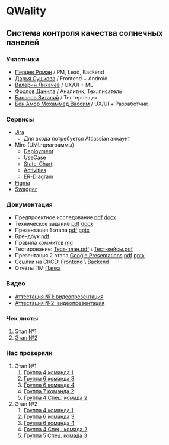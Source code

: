 # QWality
## Система контроля качества солнечных панелей
### Участники
* [Перцев Роман](https://github.com/I-want-pizza) / PM, Lead, Backend
* [Дарья Сушкова](https://github.com/cutymurphy) / Frontend + Android
* [Валерий Лихачев](https://github.com/Grotri) / UX/UI + ML
* [Фролов Данила](https://github.com/Surrealname) / Аналитик, Тех. писатель
* [Баранов Виталий](https://github.com/vitbar536) / Тестировщик
* [Бен Амор Мохаммед Вассим](https://github.com/benamor-wassim) / UX/UI + Разработчик

### Сервисы
* [Jira](https://id.atlassian.com/invite/p/jira-software?id=ivAk_OnWSviaSwpm8moOfA)
  * Для входа потребуется Attlassian аккаунт 
* Miro (UML-диаграммы)
  * [Deployment](https://miro.com/app/board/uXjVINFN8eA=/)
  * [UseCase](https://miro.com/app/board/uXjVINwFyKk=/)
  * [State-Chart](https://miro.com/app/board/uXjVINEeoYM=/)
  * [Activities](https://miro.com/app/board/uXjVIQ1i_vo=/)
  * [ER-Diagram](https://miro.com/app/board/uXjVIWjbSTE=/) 
* [Figma](https://www.figma.com/design/y1YPCVKHzNZhb566GfpTL1/qWality-UI%2FUX-Full-set?node-id=0-1&t=BZMV0dztPqF7jzd2-1)
* [Swagger](https://petstore.swagger.io/?url=https://raw.githubusercontent.com/I-want-pizza/QWality/refs/heads/main/docs/api/openapi.yaml) 

### Документация
* Предпроектное исследование [pdf](https://github.com/I-want-pizza/QWality/blob/69026fc8c1f3b4346c311a59eac22d9166535cd5/docs/%D0%9F%D1%80%D0%B5%D0%B4%D0%BF%D1%80%D0%BE%D0%B5%D0%BA%D1%82%D0%BD%D0%BE%D0%B5%20%D0%B8%D1%81%D1%81%D0%BB%D0%B5%D0%B4%D0%BE%D0%B2%D0%B0%D0%BD%D0%B8%D0%B5.pdf) [docx](https://github.com/I-want-pizza/QWality/blob/69026fc8c1f3b4346c311a59eac22d9166535cd5/docs/%D0%9F%D1%80%D0%B5%D0%B4%D0%BF%D1%80%D0%BE%D0%B5%D0%BA%D1%82%D0%BD%D0%BE%D0%B5%20%D0%B8%D1%81%D1%81%D0%BB%D0%B5%D0%B4%D0%BE%D0%B2%D0%B0%D0%BD%D0%B8%D0%B5.docx)
* Техническое задание [pdf](https://github.com/I-want-pizza/QWality/blob/69026fc8c1f3b4346c311a59eac22d9166535cd5/docs/%D0%A2%D0%B5%D1%85%D0%BD%D0%B8%D1%87%D0%B5%D1%81%D0%BA%D0%BE%D0%B5%20%D0%B7%D0%B0%D0%B4%D0%B0%D0%BD%D0%B8%D0%B5.pdf) [docx](https://github.com/I-want-pizza/QWality/blob/69026fc8c1f3b4346c311a59eac22d9166535cd5/docs/%D0%A2%D0%B5%D1%85%D0%BD%D0%B8%D1%87%D0%B5%D1%81%D0%BA%D0%BE%D0%B5%20%D0%B7%D0%B0%D0%B4%D0%B0%D0%BD%D0%B8%D0%B5.docx)
* Презентация 1 этапа [pdf](https://github.com/I-want-pizza/QWality/blob/d6bc2448f6cf04a8195fa6485fbbe7ad2122afff/docs/pptx/1_att_presentation.pdf) [pptx](https://github.com/I-want-pizza/QWality/blob/d6bc2448f6cf04a8195fa6485fbbe7ad2122afff/docs/pptx/1_att_presentation.pptx)
* Брендбук [pdf](https://github.com/I-want-pizza/QWality/blob/627db6d5be1fd345d40b93b71e92f04592e38536/docs/%D0%91%D1%80%D0%B5%D0%BD%D0%B4%D0%B1%D1%83%D0%BA.pdf)
* Правила коммитов [md](https://github.com/I-want-pizza/QWality/blob/64abc93704140a2072a63c06e43befc4695cb982/docs/git/rules.md)
* Тестирование:  [Тест-план.pdf](https://github.com/I-want-pizza/QWality/blob/41ffa0948e0f628af94982e651c370220b6fc75a/docs/tests/test_plan.pdf) \ [Тест-кейсы.pdf](https://github.com/I-want-pizza/QWality/blob/41ffa0948e0f628af94982e651c370220b6fc75a/docs/tests/test_cases.pdf)
* Презентация 2 этапа [Google Presentations](https://docs.google.com/presentation/d/1p-WR1LU2WyGILe2ECDQ_J-1F6IWB20V2gelepvK6XqE/edit?usp=sharing) [pdf](https://github.com/I-want-pizza/QWality/blob/a4a89432033959a738b6f7a08f3fb7fb921581a7/docs/pptx/2_att_presentation.pdf) [pptx](https://github.com/I-want-pizza/QWality/blob/a4a89432033959a738b6f7a08f3fb7fb921581a7/docs/pptx/2_att_presentation.pptx)
* Ссылки на CI/CD: [Frontend](https://github.com/Grotri/QWalityWeb/actions/workflows/firebase-hosting-merge.yml) \ [Backend](???) 
* Отчёты ПМ [Папка](https://github.com/I-want-pizza/QWality/tree/main/docs/pm)

### Видео
* [Аттестация №1: видеопрезентация](https://drive.google.com/file/d/1nNROvPLneUcozsotntAM1RbKcGwrNE4F/view?usp=sharing)
* [Аттестация №2: видеопрезентация](https://drive.google.com/file/d/1YzUZKZnEYI7EgSn21sHuyKkF8S_Bh5P1/view?usp=sharing)

### Чек листы
1. [Этап №1](https://github.com/I-want-pizza/QWality/blob/db488a1e794473a015df8cb8fc7b1416ed381151/docs/teams_score/%D0%A7%D0%B5%D0%BA%D0%BB%D0%B8%D1%81%D1%82_1_%D1%8D%D1%82%D0%B0%D0%BF.pdf)
2. [Этап №2](https://github.com/I-want-pizza/QWality/blob/88be92d58178c8b91e3ab7b066cc00c24d141450/docs/teams_score/%D0%A7%D0%B5%D0%BA%D0%BB%D0%B8%D1%81%D1%82%202%20%D1%8D%D1%82%D0%B0%D0%BF.pdf)

### Нас проверяли
1. Этап №1
   1. [Группа 4 команда 1](https://github.com/PublicTransport2025/Docs/blob/fbb74c83b6bf19c2cb6bf589e1f57e42ac8b27f7/%D0%9A%D1%80%D0%BE%D1%81%D1%81-%D0%BF%D1%80%D0%BE%D0%B2%D0%B5%D1%80%D0%BA%D0%B8.pdf)
   2. [Группа 6 команда 3](https://github.com/VisualMusic-VSU/visualmusic/blob/a6c438b225510fb7d536fbe62bfc43634c211a95/docs/check/check.pdf)
   3. [Группа 6 команда 4](https://github.com/Mixing-Visionary/Docs/tree/docs-deploy)
   4. [Группа 7 команда 2](https://github.com/ReflectAppTP)
   5. [Группа 4 Спец. комада 2](https://github.com/anya-ananasss/Defense-Discover/blob/e4148093c9d5a3fa4783a530bdceec1cf8eeb704/Documentation/%D0%A7%D0%B5%D0%BA%D0%BB%D0%B8%D1%81%D1%82%20(%D0%A1%D0%9A%2C%202%20%D0%B3%D1%80%D1%83%D0%BF%D0%BF%D0%B0).pdf)
2. Этап №2
    1. [Группа 4 команда 1](https://github.com/PublicTransport2025)
    2. [Группа 6 команда 3](https://github.com/VisualMusic-VSU)
    3. [Группа 6 команда 4](https://github.com/Mixing-Visionary)
    4. [Группа 4 Спец. комада 2](https://github.com/anya-ananasss/Defense-Discover)
    4. [Группа 5 Спец. комада 3](https://github.com/intrafellow/TechTrackInvest)
